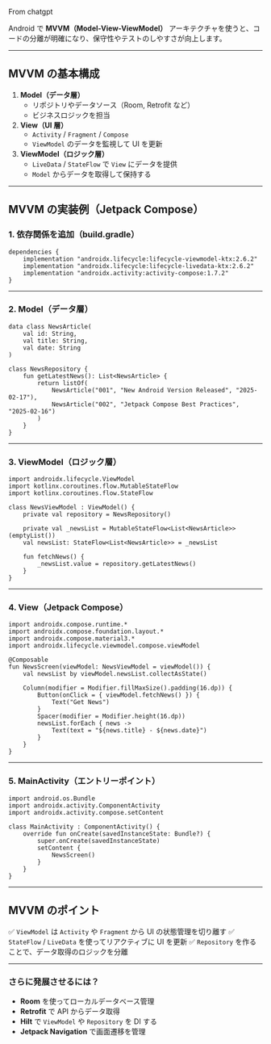 From chatgpt

Android で **MVVM（Model-View-ViewModel）** アーキテクチャを使うと、コードの分離が明確になり、保守性やテストのしやすさが向上します。

------

## **MVVM の基本構成**

1. **Model（データ層）**
   - リポジトリやデータソース（Room, Retrofit など）
   - ビジネスロジックを担当
2. **View（UI 層）**
   - `Activity` / `Fragment` / `Compose`
   - `ViewModel` のデータを監視して UI を更新
3. **ViewModel（ロジック層）**
   - `LiveData` / `StateFlow` で `View` にデータを提供
   - `Model` からデータを取得して保持する

------

## **MVVM の実装例（Jetpack Compose）**

### **1. 依存関係を追加（build.gradle）**

```
dependencies {
    implementation "androidx.lifecycle:lifecycle-viewmodel-ktx:2.6.2"
    implementation "androidx.lifecycle:lifecycle-livedata-ktx:2.6.2"
    implementation "androidx.activity:activity-compose:1.7.2"
}
```

------

### **2. Model（データ層）**

```
data class NewsArticle(
    val id: String,
    val title: String,
    val date: String
)

class NewsRepository {
    fun getLatestNews(): List<NewsArticle> {
        return listOf(
            NewsArticle("001", "New Android Version Released", "2025-02-17"),
            NewsArticle("002", "Jetpack Compose Best Practices", "2025-02-16")
        )
    }
}
```

------

### **3. ViewModel（ロジック層）**

```
import androidx.lifecycle.ViewModel
import kotlinx.coroutines.flow.MutableStateFlow
import kotlinx.coroutines.flow.StateFlow

class NewsViewModel : ViewModel() {
    private val repository = NewsRepository()

    private val _newsList = MutableStateFlow<List<NewsArticle>>(emptyList())
    val newsList: StateFlow<List<NewsArticle>> = _newsList

    fun fetchNews() {
        _newsList.value = repository.getLatestNews()
    }
}
```

------

### **4. View（Jetpack Compose）**

```
import androidx.compose.runtime.*
import androidx.compose.foundation.layout.*
import androidx.compose.material3.*
import androidx.lifecycle.viewmodel.compose.viewModel

@Composable
fun NewsScreen(viewModel: NewsViewModel = viewModel()) {
    val newsList by viewModel.newsList.collectAsState()

    Column(modifier = Modifier.fillMaxSize().padding(16.dp)) {
        Button(onClick = { viewModel.fetchNews() }) {
            Text("Get News")
        }
        Spacer(modifier = Modifier.height(16.dp))
        newsList.forEach { news ->
            Text(text = "${news.title} - ${news.date}")
        }
    }
}
```

------

### **5. MainActivity（エントリーポイント）**

```
import android.os.Bundle
import androidx.activity.ComponentActivity
import androidx.activity.compose.setContent

class MainActivity : ComponentActivity() {
    override fun onCreate(savedInstanceState: Bundle?) {
        super.onCreate(savedInstanceState)
        setContent {
            NewsScreen()
        }
    }
}
```

------

## **MVVM のポイント**

✅ `ViewModel` は `Activity` や `Fragment` から UI の状態管理を切り離す
✅ `StateFlow` / `LiveData` を使ってリアクティブに UI を更新
✅ `Repository` を作ることで、データ取得のロジックを分離

------

### **さらに発展させるには？**

- **Room** を使ってローカルデータベース管理
- **Retrofit** で API からデータ取得
- **Hilt** で `ViewModel` や `Repository` を DI する
- **Jetpack Navigation** で画面遷移を管理